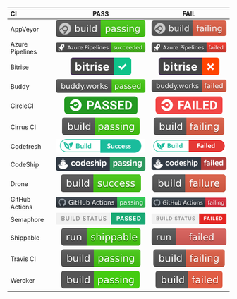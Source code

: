 |CI|PASS|FAIL|
|:--|:-:|:-:|
|AppVeyor         | ![pass](appveyor-pass.svg)         | ![fail](appveyor-fail.svg)         |
|Azure Pipelines  | ![pass](azure-pipelines-pass.svg)  | ![fail](azure-pipelines-fail.svg)  |
|Bitrise          | ![pass](bitrise-pass.svg)          | ![fail](bitrise-fail.svg)          |
|Buddy            | ![pass](buddy-works-pass.svg)      | ![fail](buddy-works-fail.svg)      |
|CircleCI         | ![pass](circleci-pass.svg)         | ![fail](circleci-fail.svg)         |
|Cirrus CI        | ![pass](cirrus-ci-pass.svg)        | ![fail](cirrus-ci-fail.svg)        |
|Codefresh        | ![pass](codefresh-pass.svg)        | ![fail](codefresh-fail.svg)        |
|CodeShip         | ![pass](codeship-pass.svg)         | ![fail](codeship-fail.svg)         |
|Drone            | ![pass](drone-pass.svg)            | ![fail](drone-fail.svg)            |
|GitHub Actions   | ![pass](github-actions-pass.svg)   | ![fail](github-actions-fail.svg)   |
|Semaphore        | ![pass](semaphore-pass.svg)        | ![fail](semaphore-fail.svg)        |
|Shippable        | ![pass](shippable-pass.svg)        | ![fail](shippable-fail.svg)        |
|Travis CI        | ![pass](travis-ci-pass.svg)        | ![fail](travis-ci-fail.svg)        |
|Wercker          | ![pass](wercker-pass.svg)          | ![fail](wercker-fail.svg)          |
